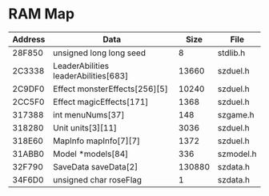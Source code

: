 # RAM Map

| Address | Data                                 | Size   | File      |
| ------- | ------------------------------------ | ------ | --------- |
| 28F850  | unsigned long long seed              |      8 | stdlib.h  |
| 2C3338  | LeaderAbilities leaderAbilities[683] |  13660 | szduel.h  |
| 2C9DF0  | Effect monsterEffects[256][5]        |  10240 | szduel.h  |
| 2CC5F0  | Effect magicEffects[171]             |   1368 | szduel.h  |
| 317388  | int menuNums[37]                     |    148 | szgame.h  |
| 318280  | Unit units[3][11]                    |   3036 | szduel.h  |
| 318E60  | MapInfo mapInfo[7][7]                |   1372 | szduel.h  |
| 31ABB0  | Model *models[84]                    |    336 | szmodel.h |
| 32F790  | SaveData saveData[2]                 | 130880 | szdata.h  |
| 34F6D0  | unsigned char roseFlag               |      1 | szdata.h  |
